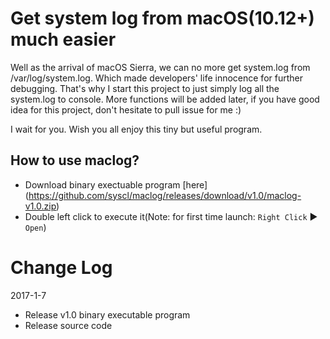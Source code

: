 Get system log from macOS(10.12+) much easier
============

Well as the arrival of macOS Sierra, we can no more get system.log from
/var/log/system.log. Which made developers' life innocence for further
debugging. That's why I start this project to just simply log all the system.log
to console. More functions will be added later, if you have good idea for this project,
don't hesitate to pull issue for me :)

I wait for you. Wish you all enjoy this tiny but useful program.

How to use maclog?
----------------
- Download binary exectuable program [here] (https://github.com/syscl/maclog/releases/download/v1.0/maclog-v1.0.zip)
- Double left click to execute it(Note: for first time launch: ```Right Click``` ▶ ```Open```)

# Change Log
2017-1-7

- Release v1.0 binary executable program
- Release source code
